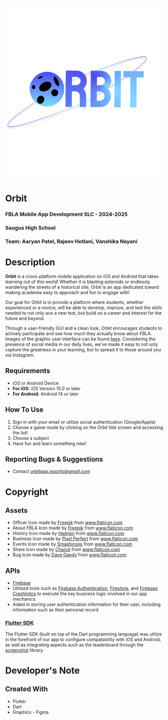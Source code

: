 <p align="center">
<img src="https://github.com/Aaryan-Patel2/fbla_mobile_app/blob/main/assets/full_logo.png" alt="Orbit Icon" width=500>
</p>

# Orbit
### FBLA Mobile App Development SLC - 2024-2025
### Saugus High School
### Team: Aaryan Patel, Rajeev Hotlani, Vanshika Nayani

# Description
**Orbit** is a cross-platform mobile application on iOS and Android that takes learning out of this world! Whether it is blasting asteroids or endlessly wandering the streets of a historical site, Orbit is an app dedicated toward making academia easy to approach and fun to engage with!

Our goal for *Orbit* is to provide a platform where students, whether experienced or a novice, will be able to develop, improve, and test the skills needed to not only ace a new test, but build on a career and interest for the future and beyond.

Through a user-friendly GUI and a clean look, *Orbit* encourages students to actively participate and see how much they actually know about FBLA. Images of the graphic user interface can be found [here](https://github.com/kinzorPark/FBLA-Mobile-App-Development/blob/master/GUI.pdf). Considering the presence of social media in our daily lives, we've made it easy to not only capture the greatness in your learning, but to spread it to those around you via Instagram.

## Requirements
* iOS or Android Device 
* **For iOS:** iOS Version 15.0 or later
* **For Android:** Android 14 or later

  
## How To Use
1. Sign in with your email or utilize social authentication (Google/Apple)
2. Choose a game mode by clicking on the Orbit title screen and accessing the list!
3. Choose a subject
4. Have fun and learn something new!

## Reporting Bugs & Suggestions
* Contact *orbitapp.reports@gmail.com*

# Copyright
## Assets
* Officer Icon made by [Freepik](https://www.freepik.com/) from www.flaticon.com
* About FBLA Icon made by [Freepik](https://www.freepik.com/) from www.flaticon.com
* History Icon made by [Hadrien](https://hadrien.co/) from www.flaticon.com
* Business Icon made by [Pixel Perfect](https://icon54.com/) from www.flaticon.com
* Events Icon made by [Smashicons](https://smashicons.com/) from www.flaticon.com
* Share Icon made by [Chanut](https://www.flaticon.com/authors/chanut) from www.flaticon.com
* Bug Icon made by [Dave Gandy](https://fontawesome.com/?from=io) from www.flaticon.com

## APIs
* [Firebase](https://firebase.google.com/)
* Utilized tools such as [Firebase Authentication](https://firebase.google.com/docs/auth), [Firestore](https://firebase.google.com/docs/firestore), and [Firebase Crashlytics](https://firebase.google.com/docs/crashlytics) to execute the key business logic involved in our app mechanics.
* Aided in storing user authentication information for their user, including information such as their personal record
### [Flutter SDK](https://flutter.dev/)
The Flutter SDK (built on top of the Dart programming language) was utilize in the forefront of our app to configure compatability with iOS and Android, as well as integrating aspects such as the leaderboard through the [screenshot](https://pub.dev/packages/screenshot) library.

# Developer's Note
## Created With
* Flutter
* Dart
* Graphics - Figma